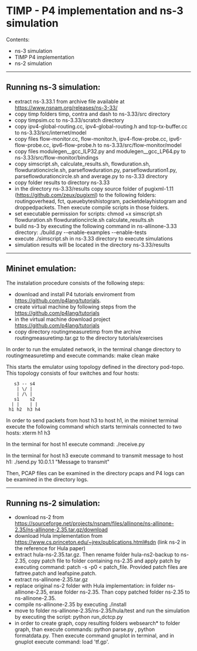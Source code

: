 
# TIMP - P4 implementation and ns-3 simulation

Contents:
- ns-3 simulation
- TIMP P4 implementation
- ns-2 simulation

---------------------------
Running ns-3 simulation:
---------------------------

- extract ns-3.33.1 from archive file available at https://www.nsnam.org/releases/ns-3-33/
- copy timp folders timp, contra and dash to ns-3.33/src directory
- copy timpsim.cc to ns-3.33/scratch directory
- copy ipv4-global-routing.cc, ipv4-global-routing.h and tcp-tx-buffer.cc to ns-3.33/src/internet/model
- copy files flow-monitor.cc, flow-monitor.h, ipv4-flow-probe.cc, ipv6-flow-probe.cc, ipv6-flow-probe.h to ns-3.33/src/flow-monitor/model
- copy files modulegen__gcc_ILP32.py and modulegen__gcc_LP64.py to ns-3.33/src/flow-monitor/bindings
- copy simscript.sh, calculate_results.sh, flowduration.sh, flowdurationcircle.sh, parseflowduration.py, parseflowduration1.py, parseflowdurationcircle.sh and average.py to ns-3.33 directory
- copy folder results to directory ns-3.33
- in the directory ns-3.33/results copy source folder of pugixml-1.11 (https://github.com/zeux/pugixml) to the following folders: routingoverhead, fct, queuebyteshistogram, packetdelayhistogram and droppedpackets. Then execute compile scripts in those folders.
- set executable permission for scripts: chmod +x simscript.sh flowduration.sh flowdurationcircle.sh calculate_results.sh
- build ns-3 by executing the following command in ns-allinone-3.33 directory: ./build.py --enable-examples --enable-tests
- execute ./simscript.sh in ns-3.33 directory to execute simulations 
- simulation results will be located in the directory ns-3.33/results

---------------------------
Mininet emulation:
---------------------------

The instalation procedure consists of the following steps:

- download and install P4 tutorials enviroment from https://github.com/p4lang/tutorials.
- create virtual machine by following steps from the https://github.com/p4lang/tutorials
- in the virtual machine download project https://github.com/p4lang/tutorials
- copy directory routingmeasuretimp from the archive routingmeasuretimp.tar.gz to the directory tutorials/exercises

In order to run the emulated network, in the terminal change directory to routingmeasuretimp and execute commands:
make clean
make

This starts the emulator using topology defined in the directory pod-topo. This topology consists of four switches and four hosts:

       s3 -- s4
        | \/ | 
        | /\ |
       s1    s2
      | |    | |
     h1 h2  h3 h4

In order to send packets from host h3 to host h1, in the mininet terminal execute the following command which starts terminals connected to two hosts: 
xterm h1 h3

In the terminal for host h1 execute command:
./receive.py

In the terminal for host h3 execute command to transmit message to host h1:
./send.py 10.0.1.1 "Message to transmit"

Then, PCAP files can be examined in the directory pcaps and P4 logs can be examined in the directory logs.

---------------------------
Running ns-2 simulation:
---------------------------

- download ns-2 from https://sourceforge.net/projects/nsnam/files/allinone/ns-allinone-2.35/ns-allinone-2.35.tar.gz/download
- download Hula implementation from https://www.cs.princeton.edu/~jrex/publications.html#sdn  (link ns-2 in the reference for Hula paper)
- extract hula-ns-2.35.tar.gz. Then rename folder hula-ns2-backup to ns-2.35, copy patch file to folder containing ns-2.35 and apply patch by executing command: patch -s -p0 < patch_file. Provided patch files are fattree.patch and leafspine.patch.
- extract ns-allinone-2.35.tar.gz
- replace original ns-2 folder with Hula implementation: in folder ns-allinone-2.35, erase folder ns-2.35. Than copy patched folder ns-2.35 to ns-allinone-2.35.
- compile ns-allinone-2.35 by executing ./install
- move to folder ns-allinone-2.35/ns-2.35/hula/test and run the simulation by executing the script: python run_dctcp.py
- in order to create graph, copy resulting folders websearch* to folder graph, than execute commands: python parse.py , python formatdata.py. Then execute command gnuplot in terminal, and in gnuplot execute command: load 'tf.gp'. 

